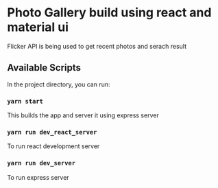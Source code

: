 # Photo Gallery build using react and material ui

Flicker API is being used to get recent photos and serach result

## Available Scripts

In the project directory, you can run:

### `yarn start`

This builds the app and server it using express server

### `yarn run dev_react_server`

To run react development server 

### `yarn run dev_server`

To run express server



